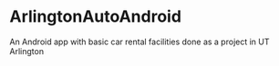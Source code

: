 # ArlingtonAutoAndroid
An Android app with basic car rental facilities done as a project in UT Arlington
